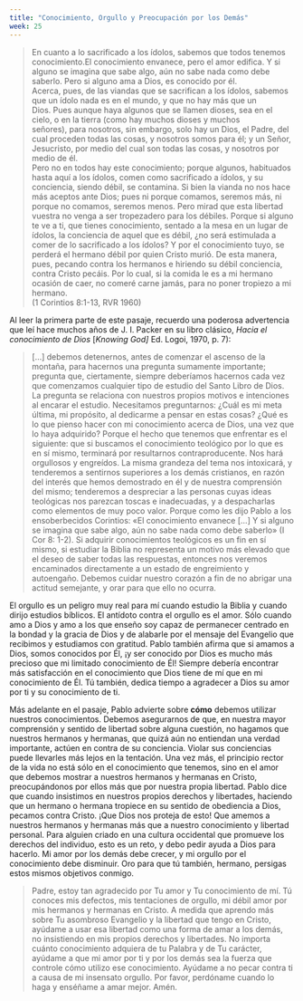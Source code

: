 ```yaml
---
title: "Conocimiento, Orgullo y Preocupación por los Demás"
week: 25
---
```


> En cuanto a lo sacrificado a los ídolos, sabemos que todos tenemos
> conocimiento.El conocimiento envanece, pero el amor edifica. Y si
> alguno se imagina que sabe algo, aún no sabe nada como debe
> saberlo. Pero si alguno ama a Dios, es conocido por él. \
> Acerca, pues, de las viandas que se sacrifican a los ídolos, sabemos
> que un ídolo nada es en el mundo, y que no hay más que un Dios. Pues
> aunque haya algunos que se llamen dioses, sea en el cielo, o en la
> tierra (como hay muchos dioses y muchos señores), para nosotros, sin
> embargo, solo hay un Dios, el Padre, del cual proceden todas las
> cosas, y nosotros somos para él; y un Señor, Jesucristo, por medio del
> cual son todas las cosas, y nosotros por medio de él. \
> Pero no en todos hay este conocimiento; porque algunos, habituados
> hasta aquí a los ídolos, comen como sacrificado a ídolos, y su
> conciencia, siendo débil, se contamina. Si bien la vianda no nos hace
> más aceptos ante Dios; pues ni porque comamos, seremos más, ni porque
> no comamos, seremos menos. Pero mirad que esta libertad vuestra no
> venga a ser tropezadero para los débiles. Porque si alguno te ve a ti,
> que tienes conocimiento, sentado a la mesa en un lugar de ídolos, la
> conciencia de aquel que es débil, ¿no será estimulada a comer de lo
> sacrificado a los ídolos? Y por el conocimiento tuyo, se perderá el
> hermano débil por quien Cristo murió. De esta manera, pues, pecando
> contra los hermanos e hiriendo su débil conciencia, contra Cristo
> pecáis. Por lo cual, si la comida le es a mi hermano ocasión de caer,
> no comeré carne jamás, para no poner tropiezo a mi hermano.\
> (1 Corintios 8:1-13, RVR 1960)

Al leer la primera parte de este pasaje, recuerdo una poderosa
advertencia que leí hace muchos años de J. I. Packer en su libro
clásico, *Hacia el conocimiento de Dios* \[*Knowing God\]* Ed. Logoi,
1970, p. 7):

> \[...\] debemos detenernos, antes de comenzar el ascenso de la
> montaña, para hacernos una pregunta sumamente importante; pregunta
> que, ciertamente, siempre deberíamos hacernos cada vez que comenzamos
> cualquier tipo de estudio del Santo Libro de Dios. La pregunta se
> relaciona con nuestros propios motivos e intenciones al encarar el
> estudio. Necesitamos preguntarnos: ¿Cuál es mi meta última, mi
> propósito, al dedicarme a pensar en estas cosas? ¿Qué es lo que pienso
> hacer con mi conocimiento acerca de Dios, una vez que lo haya
> adquirido? Porque el hecho que tenemos que enfrentar es el siguiente:
> que si buscamos el conocimiento teológico por lo que es en sí mismo,
> terminará por resultarnos contraproducente. Nos hará orgullosos y
> engreídos. La misma grandeza del tema nos intoxicará, y tenderemos a
> sentirnos superiores a los demás cristianos, en razón del interés que
> hemos demostrado en él y de nuestra comprensión del mismo; tenderemos
> a despreciar a las personas cuyas ideas teológicas nos parezcan toscas
> e inadecuadas, y a despacharlas como elementos de muy poco valor.
> Porque como les dijo Pablo a los ensoberbecidos Corintios: «El
> conocimiento envanece \[...\] Y si alguno se imagina que sabe algo,
> aún no sabe nada como debe saberlo» (I Cor 8: 1-2). Si adquirir
> conocimientos teológicos es un fin en sí mismo, si estudiar la Biblia
> no representa un motivo más elevado que el deseo de saber todas las
> respuestas, entonces nos veremos encaminados directamente a un estado
> de engreimiento y autoengaño. Debemos cuidar nuestro corazón a fin de
> no abrigar una actitud semejante, y orar para que ello no ocurra.

El orgullo es un peligro muy real para mí cuando estudio la Biblia y
cuando dirijo estudios bíblicos. El antídoto contra el orgullo es el
amor. Sólo cuando amo a Dios y amo a los que enseño soy capaz de
permanecer centrado en la bondad y la gracia de Dios y de alabarle por
el mensaje del Evangelio que recibimos y estudiamos con gratitud. Pablo
también afirma que si amamos a Dios, somos conocidos por Él, ¡y ser
conocido por Dios es mucho más precioso que mi limitado conocimiento de
Él! Siempre debería encontrar más satisfacción en el conocimiento que
Dios tiene de mí que en mi conocimiento de Él. Tú también, dedica tiempo
a agradecer a Dios su amor por ti y su conocimiento de ti.

Más adelante en el pasaje, Pablo advierte sobre **cómo** debemos
utilizar nuestros conocimientos. Debemos asegurarnos de que, en nuestra
mayor comprensión y sentido de libertad sobre alguna cuestión, no
hagamos que nuestros hermanos y hermanas, que quizá aún no entiendan una
verdad importante, actúen en contra de su conciencia. Violar sus
conciencias puede llevarles más lejos en la tentación. Una vez más, el
principio rector de la vida no está sólo en el conocimiento que tenemos,
sino en el amor que debemos mostrar a nuestros hermanos y hermanas en
Cristo, preocupándonos por ellos más que por nuestra propia libertad.
Pablo dice que cuando insistimos en nuestros propios derechos y
libertades, haciendo que un hermano o hermana tropiece en su sentido de
obediencia a Dios, pecamos contra Cristo. ¡Que Dios nos proteja de esto!
Que amemos a nuestros hermanos y hermanas más que a nuestro conocimiento
y libertad personal. Para alguien criado en una cultura occidental que
promueve los derechos del individuo, esto es un reto, y debo pedir ayuda
a Dios para hacerlo. Mi amor por los demás debe crecer, y mi orgullo por
el conocimiento debe disminuir. Oro para que tú también, hermano,
persigas estos mismos objetivos conmigo.

> Padre, estoy tan agradecido por Tu amor y Tu conocimiento de mí. Tú
> conoces mis defectos, mis tentaciones de orgullo, mi débil amor por
> mis hermanos y hermanas en Cristo. A medida que aprendo más sobre Tu
> asombroso Evangelio y la libertad que tengo en Cristo, ayúdame a usar
> esa libertad como una forma de amar a los demás, no insistiendo en mis
> propios derechos y libertades. No importa cuánto conocimiento adquiera
> de tu Palabra y de Tu carácter, ayúdame a que mi amor por ti y por los
> demás sea la fuerza que controle cómo utilizo ese conocimiento.
> Ayúdame a no pecar contra ti a causa de mi insensato orgullo. Por
> favor, perdóname cuando lo haga y enséñame a amar mejor. Amén.
